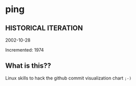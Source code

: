 # ping

## HISTORICAL ITERATION
2002-10-28

Incremented: 1974

## What is this?? 
Linux skills to hack the github commit visualization chart `;-)`
